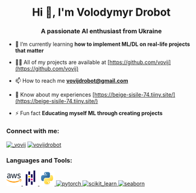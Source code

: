 <h1 align="center">Hi 👋, I'm Volodymyr Drobot</h1>
<h3 align="center">A passionate AI enthusiast from Ukraine</h3>

- 🌱 I’m currently learning **how to implement ML/DL on real-life projects that matter**

- 👨‍💻 All of my projects are available at [https://github.com/vovij](https://github.com/vovij)

- 📫 How to reach me **vovijdrobot@gmail.com**

- 📄 Know about my experiences [https://beige-sisile-74.tiiny.site/](https://beige-sisile-74.tiiny.site/)

- ⚡ Fun fact **Educating myself ML through creating projects**

<h3 align="left">Connect with me:</h3>
<p align="left">
<a href="https://instagram.com/_vovij" target="blank"><img align="center" src="https://raw.githubusercontent.com/rahuldkjain/github-profile-readme-generator/master/src/images/icons/Social/instagram.svg" alt="_vovij" height="30" width="40" /></a>
<a href="https://www.leetcode.com/vovijdrobot" target="blank"><img align="center" src="https://raw.githubusercontent.com/rahuldkjain/github-profile-readme-generator/master/src/images/icons/Social/leet-code.svg" alt="vovijdrobot" height="30" width="40" /></a>
</p>

<h3 align="left">Languages and Tools:</h3>
<p align="left"> <a href="https://aws.amazon.com" target="_blank" rel="noreferrer"> <img src="https://raw.githubusercontent.com/devicons/devicon/master/icons/amazonwebservices/amazonwebservices-original-wordmark.svg" alt="aws" width="40" height="40"/> </a> <a href="https://pandas.pydata.org/" target="_blank" rel="noreferrer"> <img src="https://raw.githubusercontent.com/devicons/devicon/2ae2a900d2f041da66e950e4d48052658d850630/icons/pandas/pandas-original.svg" alt="pandas" width="40" height="40"/> </a> <a href="https://www.python.org" target="_blank" rel="noreferrer"> <img src="https://raw.githubusercontent.com/devicons/devicon/master/icons/python/python-original.svg" alt="python" width="40" height="40"/> </a> <a href="https://pytorch.org/" target="_blank" rel="noreferrer"> <img src="https://www.vectorlogo.zone/logos/pytorch/pytorch-icon.svg" alt="pytorch" width="40" height="40"/> </a> <a href="https://scikit-learn.org/" target="_blank" rel="noreferrer"> <img src="https://upload.wikimedia.org/wikipedia/commons/0/05/Scikit_learn_logo_small.svg" alt="scikit_learn" width="40" height="40"/> </a> <a href="https://seaborn.pydata.org/" target="_blank" rel="noreferrer"> <img src="https://seaborn.pydata.org/_images/logo-mark-lightbg.svg" alt="seaborn" width="40" height="40"/> </a> </p>
